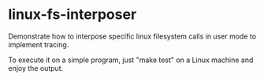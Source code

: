 # linux-fs-interposer
Demonstrate how to interpose specific linux filesystem calls in user mode to implement tracing.

To execute it on a simple program, just "make test" on a Linux machine and enjoy the output.
